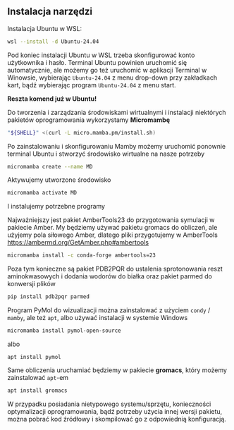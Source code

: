 ## Instalacja narzędzi

Instalacja Ubuntu w WSL:
```bash
wsl --install -d Ubuntu-24.04
```
Pod koniec instalacji Ubuntu w WSL trzeba skonfigurować konto użytkownika i hasło. Terminal Ubuntu powinien uruchomić się automatycznie, ale możemy go też uruchomić w aplikacji Terminal w Winowsie, wybierając `Ubuntu-24.04` z menu drop-down przy zakładkach kart, bądź wybierając program `Ubuntu-24.04` z menu start.

**Reszta komend już w Ubuntu!**

Do tworzenia i zarządzania środowiskami wirtualnymi i instalacji niektórych pakietów oprogramowania wykorzystamy **Micromambę**
```bash
"${SHELL}" <(curl -L micro.mamba.pm/install.sh)
```
Po zainstalowaniu i skonfigurowaniu Mamby możemy uruchomić ponownie terminal Ubuntu i stworzyć środowisko wirtualne na nasze potrzeby
```bash
micromamba create --name MD
```
Aktywujemy utworzone środowisko
```bash
micromamba activate MD
```
I instalujemy potrzebne programy

Najważniejszy jest pakiet AmberTools23 do przygotowania symulacji w pakiecie Amber. My będziemy używać pakietu gromacs do obliczeń, ale użyjemy pola siłowego Amber, dlatego pliki przygotujemy w AmberTools
https://ambermd.org/GetAmber.php#ambertools
```bash
micromamba install -c conda-forge ambertools=23
```
Poza tym konieczne są pakiet PDB2PQR do ustalenia sprotonowania reszt aminokwasowych i dodania wodorów do białka oraz pakiet parmed do konwersji plików
```bash
pip install pdb2pqr parmed
```

Program PyMol do wizualizacji można zainstalować z użyciem `condy` / `mamby`, ale też `apt`, albo używać instalacji w systemie Windows
```bash
micromamba install pymol-open-source
```
albo
```
apt install pymol
```

Same obliczenia uruchamiać będziemy w pakiecie **gromacs**, który możemy zainstalować `apt`-em
```bash
apt install gromacs
```

W przypadku posiadania nietypowego systemu/sprzętu, konieczności optymalizacji oprogramowania, bądź potrzeby użycia innej wersji pakietu, można pobrać kod źródłowy i skompilować go z odpowiednią konfiguracją.